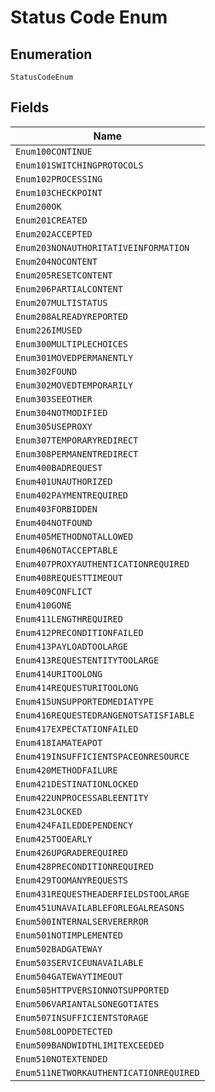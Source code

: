 
# Status Code Enum

## Enumeration

`StatusCodeEnum`

## Fields

| Name |
|  --- |
| `Enum100CONTINUE` |
| `Enum101SWITCHINGPROTOCOLS` |
| `Enum102PROCESSING` |
| `Enum103CHECKPOINT` |
| `Enum200OK` |
| `Enum201CREATED` |
| `Enum202ACCEPTED` |
| `Enum203NONAUTHORITATIVEINFORMATION` |
| `Enum204NOCONTENT` |
| `Enum205RESETCONTENT` |
| `Enum206PARTIALCONTENT` |
| `Enum207MULTISTATUS` |
| `Enum208ALREADYREPORTED` |
| `Enum226IMUSED` |
| `Enum300MULTIPLECHOICES` |
| `Enum301MOVEDPERMANENTLY` |
| `Enum302FOUND` |
| `Enum302MOVEDTEMPORARILY` |
| `Enum303SEEOTHER` |
| `Enum304NOTMODIFIED` |
| `Enum305USEPROXY` |
| `Enum307TEMPORARYREDIRECT` |
| `Enum308PERMANENTREDIRECT` |
| `Enum400BADREQUEST` |
| `Enum401UNAUTHORIZED` |
| `Enum402PAYMENTREQUIRED` |
| `Enum403FORBIDDEN` |
| `Enum404NOTFOUND` |
| `Enum405METHODNOTALLOWED` |
| `Enum406NOTACCEPTABLE` |
| `Enum407PROXYAUTHENTICATIONREQUIRED` |
| `Enum408REQUESTTIMEOUT` |
| `Enum409CONFLICT` |
| `Enum410GONE` |
| `Enum411LENGTHREQUIRED` |
| `Enum412PRECONDITIONFAILED` |
| `Enum413PAYLOADTOOLARGE` |
| `Enum413REQUESTENTITYTOOLARGE` |
| `Enum414URITOOLONG` |
| `Enum414REQUESTURITOOLONG` |
| `Enum415UNSUPPORTEDMEDIATYPE` |
| `Enum416REQUESTEDRANGENOTSATISFIABLE` |
| `Enum417EXPECTATIONFAILED` |
| `Enum418IAMATEAPOT` |
| `Enum419INSUFFICIENTSPACEONRESOURCE` |
| `Enum420METHODFAILURE` |
| `Enum421DESTINATIONLOCKED` |
| `Enum422UNPROCESSABLEENTITY` |
| `Enum423LOCKED` |
| `Enum424FAILEDDEPENDENCY` |
| `Enum425TOOEARLY` |
| `Enum426UPGRADEREQUIRED` |
| `Enum428PRECONDITIONREQUIRED` |
| `Enum429TOOMANYREQUESTS` |
| `Enum431REQUESTHEADERFIELDSTOOLARGE` |
| `Enum451UNAVAILABLEFORLEGALREASONS` |
| `Enum500INTERNALSERVERERROR` |
| `Enum501NOTIMPLEMENTED` |
| `Enum502BADGATEWAY` |
| `Enum503SERVICEUNAVAILABLE` |
| `Enum504GATEWAYTIMEOUT` |
| `Enum505HTTPVERSIONNOTSUPPORTED` |
| `Enum506VARIANTALSONEGOTIATES` |
| `Enum507INSUFFICIENTSTORAGE` |
| `Enum508LOOPDETECTED` |
| `Enum509BANDWIDTHLIMITEXCEEDED` |
| `Enum510NOTEXTENDED` |
| `Enum511NETWORKAUTHENTICATIONREQUIRED` |

